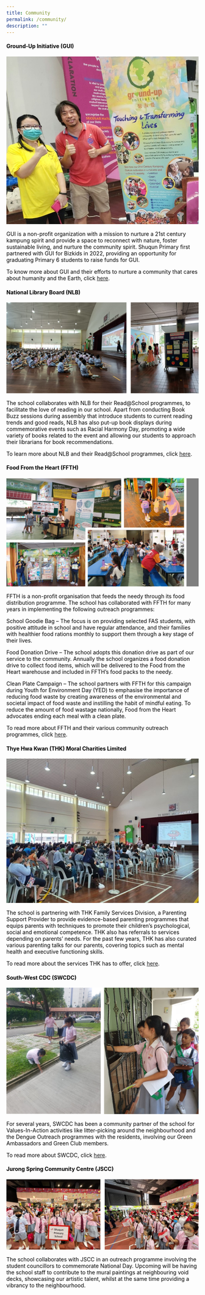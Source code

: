 ```yaml
---
title: Community
permalink: /community/
description: ""
---
```

<h4 style="text-align: left;"><span style="color: #000000;"><strong>Ground-Up Initiative (GUI)</strong></span></h4>

![](/images/Community001.jpg)
<p style="text-align: left;"><span style="color: #000000;">GUI is a non-profit organization with a mission to nurture a 21st century kampung spirit and provide a space to reconnect with nature, foster sustainable living, and nurture the community spirit. Shuqun Primary first partnered with GUI for Bizkids in 2022, providing an opportunity for graduating Primary 6 students to raise funds for GUI.</span></p>
<p style="text-align: left;"><span style="color: #000000;">To know more about GUI and their efforts to nurture a community that cares about humanity and the Earth, click <a href="https://patron.groundupinitiative.org/" target="_blank">here</a>.</span></p>
<h4 style="text-align: left;"><span style="color: #000000;"><strong>National Library Board (NLB)</strong></span></h4>

![](/images/Community002.jpg)
<p style="text-align: left;"><span style="color: #000000;">The school collaborates with NLB for their Read@School programmes, to facilitate the love of reading in our school. Apart from conducting Book Buzz sessions during assembly that introduce students to current reading trends and good reads, NLB has also put-up book displays during commemorative events such as Racial Harmony Day, promoting a wide variety of books related to the event and allowing our students to approach their librarians for book recommendations.</span></p>
<p style="text-align: left;"><span style="color: #000000;">To learn more about NLB and their Read@School programmes, click <a href="https://childrenandteens.nlb.gov.sg/services/readatschool/" target="_blank">here</a>.</span></p>
<h4 style="text-align: left;"><span style="color: #000000;"><strong>Food From the Heart (FFTH)</strong></span></h4>

![](/images/Community003.jpg)
<p style="text-align: left;"><span style="color: #000000;">FFTH is a non-profit organisation that feeds the needy through its food distribution programme. The school has collaborated with FFTH for many years in implementing the following outreach programmes:</span></p>
<p style="text-align: left;"><span style="color: #000000;">School Goodie Bag &ndash; The focus is on providing selected FAS students, with positive attitude in school and have regular attendance, and their families with healthier food rations monthly to support them through a key stage of their lives.</span></p>
<p style="text-align: left;"><span style="color: #000000;">Food Donation Drive &ndash; The school adopts this donation drive as part of our service to the community. Annually the school organizes a food donation drive to collect food items, which will be delivered to the Food from the Heart warehouse and included in FFTH&rsquo;s food packs to the needy.</span></p>
<p style="text-align: left;"><span style="color: #000000;">Clean Plate Campaign &ndash; The school partners with FFTH for this campaign during Youth for Environment Day (YED) to emphasise the importance of reducing food waste by creating awareness of the environmental and societal impact of food waste and instilling the habit of mindful eating. To reduce the amount of food wastage nationally, Food from the Heart advocates ending each meal with a clean plate.</span></p>
<p style="text-align: left;"><span style="color: #000000;">To read more about FFTH and their various community outreach programmes, click <a href="https://www.foodfromtheheart.sg/" target="_blank">here</a>. <strong><br /></strong></span></p>
<h4 style="text-align: left;"><span style="color: #000000;"><strong>Thye Hwa Kwan (THK) Moral Charities Limited</strong></span></h4>

![](/images/Community004.jpg)
<p style="text-align: left;"><span style="color: #000000;">The school is partnering with THK Family Services Division, a Parenting Support Provider to provide evidence-based parenting programmes that equips parents with techniques to promote their children&rsquo;s psychological, social and emotional competence. THK also has referrals to services depending on parents&rsquo; needs. For the past few years, THK has also curated various parenting talks for our parents, covering topics such as mental health and executive functioning skills.</span></p>
<p style="text-align: left;"><span style="color: #000000;">To read more about the services THK has to offer, click <a href="https://www.thkmc.org.sg/services_detail/thk-family-service-centres/" target="_blank">here</a>.</span></p>

<h4 style="text-align: left;"><span style="color: #000000;"><strong>South-West CDC (SWCDC)</strong></span></h4>

![](/images/Community005.jpg)
<p style="text-align: left;"><span style="color: #000000;">For several years, SWCDC has been a community partner of the school for Values-In-Action activities like litter-picking around the neighbourhood and the Dengue Outreach programmes with the residents, involving our Green Ambassadors and Green Club members.</span></p>
<p style="text-align: left;"><span style="color: #000000;">To read more about SWCDC, click <a href="https://southwest.cdc.gov.sg/what-we-do/for-environment/" target="_blank">here</a>.</span></p>
<h4 style="text-align: left;"><span style="color: #000000;"><strong>Jurong Spring Community Centre (JSCC)</strong></span></h4>

![](/images/Community006.jpg)
<p style="text-align: left;"><span style="color: #000000;">The school collaborates with JSCC in an outreach programme involving the student councillors to commemorate National Day. Upcoming will be having the school staff to contribute to the mural paintings at neighbouring void decks, showcasing our artistic talent, whilst at the same time providing a vibrancy to the neighbourhood.&nbsp;</span></p>
<p style="text-align: left;">&nbsp;</p>
<p style="text-align: left;">&nbsp;</p>